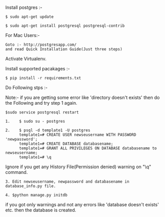 Install postgres :-
```
$ sudo apt-get update
```
```
$ sudo apt-get install postgresql postgresql-contrib
````
For Mac Users:-
```
Goto :- http://postgresapp.com/
and read Quick Installation Guide(Just three steps)
```

Activate Virtualenv.


Install supported pacakages :-
```
$ pip install -r requirements.txt
```

Do Following stps :-

Note:- if you are getting some error like 'directory doesn't exists' then do the Following and try step 1 again.
```
$sudo service postgresql restart
```
```
1.    $ sudo su - postgres
```
```
2.    $ psql -d template1 -U postgres
      template1=# CREATE USER newseusername WITH PASSWORD 'newpassword';
      template1=# CREATE DATABASE databasename;
      template1=# GRANT ALL PRIVILEGES ON DATABASE databasename to newseusername;
      template1=# \q
```        
        
Ignore if you get any History File(Permission denied) warning on "\q" command.
```
3. Edit newseusername, newpassword and databasename in database_info.py file.
```
```
4. $python manage.py initdb
```        

if you got only warnings and not any errors like 'database doesn't exists' etc. then the database is created.
